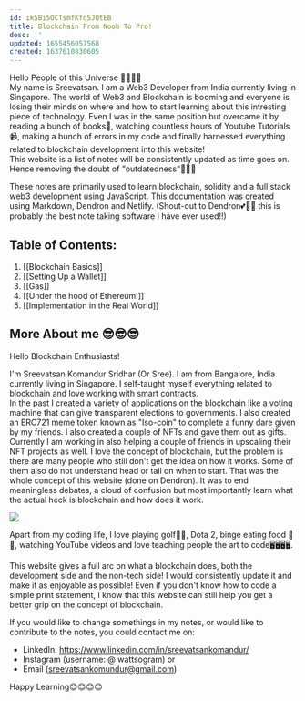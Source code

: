 ```yaml
---
id: ik5Bi5OCTsmfKfq5JQtEB
title: Blockchain From Noob To Pro!
desc: ''
updated: 1655456057568
created: 1637610830605
---
```


Hello People of this Universe 👋👋👋👋 
<br>
My name is Sreevatsan. I am a Web3 Developer from India currently living in Singapore. The world of Web3 and Blockchain is booming and everyone is losing their minds on where and how to start learning about this intresting piece of technology. Even I was in the same position but overcame it by reading a bunch of books📖, watching countless hours of Youtube Tutorials📹, making a bunch of errors in my code and finally harnessed everything related to blockchain development into this website! 
<br>
This website is a list of notes will be consistently updated as time goes on. Hence removing the doubt of "outdatedness"🙂🙂🙂  

These notes are primarily used to learn blockchain, solidity and a full stack web3 development using JavaScript. This documentation was created using Markdown, Dendron and Netlify. (Shout-out to Dendron💕🌱🌱 this is probably the best note taking software I have ever used!!)

## Table of Contents:

1. [[Blockchain Basics]]
2. [[Setting Up a Wallet]]
3. [[Gas]]
4. [[Under the hood of Ethereum!]]
5. [[Implementation in the Real World]]



## More About me 😎😎😎

Hello Blockchain Enthusiasts!

I'm Sreevatsan Komandur Sridhar (Or Sree). I am from Bangalore, India currently living in Singapore. I self-taught myself everything related to blockchain and love working with smart contracts. 
<br>
In the past I created a variety of applications on the blockchain like a voting machine that can give transparent elections to governments. I also created an ERC721 meme token known as "Iso-coin" to complete a funny dare given by my friends. I also created a couple of NFTs and gave them out as gifts. Currently I am working in also helping a couple of friends in upscaling their NFT projects as well. 
I love the concept of blockchain, but the problem is there are many people who still don't get the idea on how it works. Some of them also do not understand head or tail on when to start. That was the whole concept of this website (done on Dendron). It was to end meaningless debates, a cloud of confusion but most importantly learn what the actual heck is blockchain and how does it work. 
<br>

![](/assets/images/2022-06-13-22-34-36.png)

Apart from my coding life, I love playing golf🏌️‍♂️, Dota 2, binge eating food 🍕🍕, watching YouTube videos and love teaching people the art to code🖥️🖥️🖥️🖥️.


This website gives a full arc on what a blockchain does, both the development side and the non-tech side! I would consistently update it and make it as enjoyable as possible!  Even if you don't know how to code a simple print statement, I know that this website can still help you get a better grip on the concept of blockchain.

If you would like to change somethings in my notes, or would like to contribute to the notes, you could contact me on:
- LinkedIn: https://www.linkedin.com/in/sreevatsankomandur/
- Instagram (username: @ wattsogram) or
- Email (sreevatsankomundur@gmail.com) 

Happy Learning😊😊😊😊